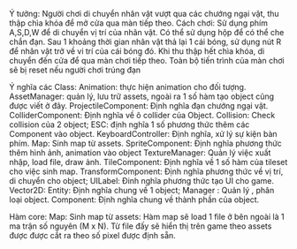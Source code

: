 Ý tưởng:
  Người chơi di chuyển nhân vật vượt qua các chướng ngại vật, thu thập chìa khóa để mở cửa qua màn tiếp theo.
Cách chơi:
  Sử dụng phím A,S,D,W để di chuyển vị trí của nhân vật.
  Có thể sử dụng hộp để có thể che chắn đạn.
  Sau 1 khoảng thời gian nhân vật thả lại 1 cái bóng, sử dụng nút R để nhân vật trở về vi trí của cái bóng đó.
  Khi thu thập hết chìa khóa, di chuyển đến cửa để qua màn chơi tiếp theo.
  Toàn bộ tiến trình của màn chơi sẽ bị reset nếu người chơi trúng đạn
  
Ý nghĩa các Class:
Animation: thực hiện animation cho đối tượng.
AssetManager: quản lý, lưu trữ assets, ngoài ra 1 số hàm tạo object cũng được viết ở đây.
ProjectileComponent: Định nghĩa đạn chướng ngại vật.
ColliderComponent: Định nghĩa về ô collider của Object.
Collision: Check collision của 2 object;
ESC: định nghĩa 1 số phương thức thêm các Component vào object.
KeyboardController: Định nghĩa, xử lý sự kiện bàn phím.
Map: Sinh map từ assets. 
SpriteComponent: Định nghĩa phương thức thêm hình ảnh, animation vào object
TextureManager: Quản lý việc xuất nhập, load file, draw ảnh.
TileComponent: Định nghĩa về 1 số hàm của tileset cho việc sinh map.
TransformComponent: Định nghĩa phương thức về vị trí, di chuyển cho object;
UILabel: Đinh nghĩa phương thức tạo UI cho game.
Vector2D: 
Entity: Định nghĩa chung về 1 object;
Manager : Quản lý , phân loại object.
Component: Định nghĩa chung về thành phần của object.

Hàm core:
	Map: Sinh map từ assets:
	Hàm map sẽ load 1 file ở bên ngoài là 1 ma trận số nguyên (M x N). Từ file đấy sẽ hiển thị trên game theo assets được được cắt ra theo số pixel được định sẵn.
